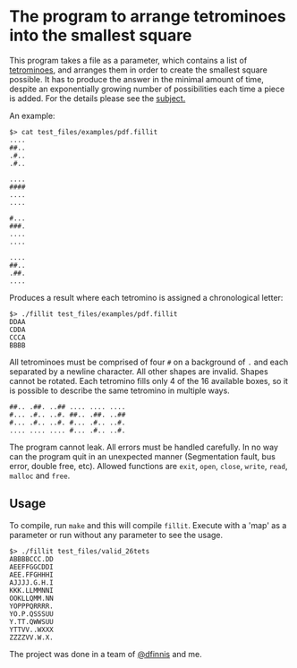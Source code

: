 # The program to arrange tetrominoes into the smallest square

This program takes a file as a parameter, which contains a list of [tetrominoes](https://en.wikipedia.org/wiki/Tetromino), and arranges them in order to create the smallest square possible. It has to produce the answer in the minimal amount of time, despite an exponentially growing number of possibilities each time a piece is added. For the details please see the [subject.](https://github.com/sharvas/fillit/raw/master/fillit.en.pdf)

An example:
```console
$> cat test_files/examples/pdf.fillit
....
##..
.#..
.#..

....
####
....
....

#...
###.
....
....

....
##..
.##.
....
```

Produces a result where each tetromino is assigned a chronological letter:
```console
$> ./fillit test_files/examples/pdf.fillit
DDAA
CDDA
CCCA
BBBB
```

All tetrominoes must be comprised of four `#` on a background of `.` and each separated by a newline character. All other shapes are invalid. Shapes cannot be rotated. Each tetromino fills only 4 of the 16 available boxes, so it is possible to describe the same tetromino in multiple ways.

```console
##.. .##. ..## .... .... ....
#... .#.. ..#. ##.. .##. ..##
#... .#.. ..#. #... .#.. ..#.
.... .... .... #... .#.. ..#.
```

The program cannot leak. All errors must be handled carefully. In no way can the program quit in an unexpected manner (Segmentation fault, bus error, double free, etc). Allowed functions are `exit`, `open`, `close`, `write`, `read`, `malloc` and `free`.

## Usage

To compile, run `make` and this will compile `fillit`. Execute with a 'map' as a parameter or run without any parameter to see the usage.

```console
$> ./fillit test_files/valid_26tets
ABBBBCCC.DD
AEEFFGGCDDI
AEE.FFGHHHI
AJJJJ.G.H.I
KKK.LLMMNNI
OOKLLQMM.NN
YOPPPQRRRR.
YO.P.QSSSUU
Y.TT.QWWSUU
YTTVV..WXXX
ZZZZVV.W.X.
```

The project was done in a team of [@dfinnis](https://github.com/dfinnis) and me.
